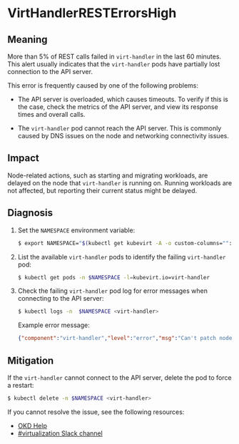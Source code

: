 # VirtHandlerRESTErrorsHigh
<!-- Edited by Jiří Herrmann, 9 Nov 2022 -->

## Meaning

More than 5% of REST calls failed in `virt-handler` in the last 60 minutes. This
alert usually indicates that the `virt-handler` pods have partially lost
connection to the API server.

This error is frequently caused by one of the following problems:

- The API server is overloaded, which causes timeouts. To verify if this is the
case, check the metrics of the API server, and view its response times and
overall calls.

- The `virt-handler` pod cannot reach the API server. This is commonly caused by
DNS issues on the node and networking connectivity issues.

## Impact

Node-related actions, such as starting and migrating workloads, are delayed on
the node that `virt-handler` is running on. Running workloads are not affected,
but reporting their current status might be delayed.

## Diagnosis

1. Set the `NAMESPACE` environment variable:

   ```bash
   $ export NAMESPACE="$(kubectl get kubevirt -A -o custom-columns="":.metadata.namespace)"
   ```

2. List the available `virt-handler` pods to identify the failing `virt-handler`
pod:

   ```bash
   $ kubectl get pods -n $NAMESPACE -l=kubevirt.io=virt-handler
   ```

3. Check the failing `virt-handler` pod log for error messages when connecting
to the API server:

   ```bash
   $ kubectl logs -n  $NAMESPACE <virt-handler>
   ```

   Example error message:

   ```json
   {"component":"virt-handler","level":"error","msg":"Can't patch node my-node","pos":"heartbeat.go:96","reason":"the server has received too many API requests and has asked us to try again later","timestamp":"2023-11-06T11:11:41.099883Z","uid":"132c50c2-8d82-4e49-8857-dc737adcd6cc"}
   ```

## Mitigation

If the `virt-handler` cannot connect to the API server, delete the pod to force
a restart:

```bash
$ kubectl delete -n $NAMESPACE <virt-handler>
```

<!--DS: If you cannot resolve the issue, log in to the
link:https://access.redhat.com[Customer Portal] and open a support case,
attaching the artifacts gathered during the Diagnosis procedure.-->
<!--USstart-->
If you cannot resolve the issue, see the following resources:

- [OKD Help](https://www.okd.io/help/)
- [#virtualization Slack channel](https://kubernetes.slack.com/channels/virtualization)
<!--USend-->
